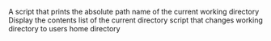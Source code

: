 A script that prints the absolute path name of the current working directory
Display the contents list of the current directory
script that changes working directory to users home directory
